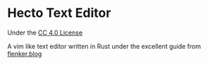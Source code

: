 # Hecto Text Editor

Under the [CC 4.0 License](https://creativecommons.org/licenses/by/4.0/)

A vim like text editor written in Rust under the excellent guide from [flenker.blog](https://www.flenker.blog/hecto/)
